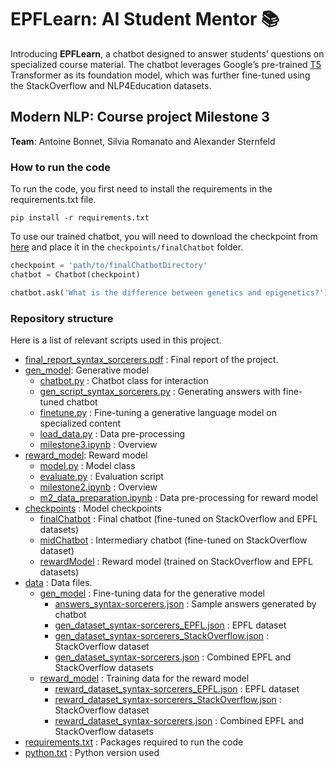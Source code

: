 # **EPFLearn: AI Student Mentor** 📚

Introducing **EPFLearn**, a chatbot designed to answer students’ questions on specialized course material. The chatbot leverages Google’s pre-trained [T5](https://ai.googleblog.com/2020/02/exploring-transfer-learning-with-t5.html) Transformer as its foundation model, which was further fine-tuned using the StackOverflow and NLP4Education datasets.
## **Modern NLP: Course project Milestone 3**

**Team**: Antoine Bonnet, Silvia Romanato and Alexander Sternfeld 
### How to run the code

To run the code, you first need to install the requirements in the requirements.txt file.

`` pip install -r requirements.txt ``

To use our trained chatbot, you will need to download the checkpoint from [here](https://drive.google.com/drive/folders/1-8UEI-sMrCNwjiC6MENCPZZBwQhkGMdh?usp=share_link) and place it in the `checkpoints/finalChatbot` folder.

```python 
checkpoint = 'path/to/finalChatbotDirectory'
chatbot = Chatbot(checkpoint)

chatbot.ask('What is the difference between genetics and epigenetics?')
```

### Repository structure

Here is a list of relevant scripts used in this project. 

* [final_report_syntax_sorcerers.pdf](./final_report_syntax_sorcerers.pdf) : Final report of the project.
* [gen_model](./gen_model): Generative model
   * [chatbot.py](./gen_model/chatbot.py) : Chatbot class for interaction
   * [gen_script_syntax_sorcerers.py](./gen_model/gen_script_syntax_sorcerers.py) : Generating answers with fine-tuned chatbot
   * [finetune.py](./gen_model/finetune.py) : Fine-tuning a generative language model on specialized content
   * [load_data.py](./gen_model/load_data.py) : Data pre-processing
   * [milestone3.ipynb](./gen_model/milestone3.ipynb) : Overview
 * [reward_model](./reward_model): Reward model
   * [model.py](./reward_model/model.py) : Model class
   * [evaluate.py](./reward_model/evaluate.py) : Evaluation script
   * [milestone2.ipynb](./reward_model/milestone2.ipynb) : Overview
   * [m2_data_preparation.ipynb](./reward_model/m2_data_preparation.ipynb) : Data pre-processing for reward model
 * [checkpoints](./checkpoints) : Model checkpoints
    * [finalChatbot](./checkpoints/finalChatbot) : Final chatbot (fine-tuned on StackOverflow and EPFL datasets) 
    * [midChatbot](./checkpoints/midChatbot) : Intermediary chatbot (fine-tuned on StackOverflow dataset)
    * [rewardModel](./checkpoints/rewardModel) : Reward model (trained on StackOverflow and EPFL datasets)
 * [data](./data) : Data files. 
   * [gen_model](./data/gen_model) : Fine-tuning data for the generative model
     * [answers_syntax-sorcerers.json](./data/gen_model/answers_syntax-sorcerers.json) : Sample answers generated by chatbot
     * [gen_dataset_syntax-sorcerers_EPFL.json](./data/gen_model/gen_dataset_syntax-sorcerers_EPFL.json) : EPFL dataset
     * [gen_dataset_syntax-sorcerers_StackOverflow.json](./data/gen_model/gen_dataset_syntax-sorcerers_StackOverflow.json) : StackOverflow dataset
     * [gen_dataset_syntax-sorcerers.json](./data/gen_model/gen_dataset_syntax-sorcerers.json) : Combined EPFL and StackOverflow datasets
   * [reward_model](./data/reward_model) : Training data for the reward model
     * [reward_dataset_syntax-sorcerers_EPFL.json](./data/reward_model/reward_dataset_syntax-sorcerers_EPFL.json) : EPFL dataset
     * [reward_dataset_syntax-sorcerers_StackOverflow.json](./data/reward_model/reward_dataset_syntax-sorcerers_StackOverflow.json) : StackOverflow dataset
     * [reward_dataset_syntax-sorcerers.json](./data/reward_model/reward_dataset_syntax-sorcerers.json) : Combined EPFL and StackOverflow datasets
 * [requirements.txt](./requirements.txt) : Packages required to run the code
 * [python.txt](./python.txt) : Python version used
